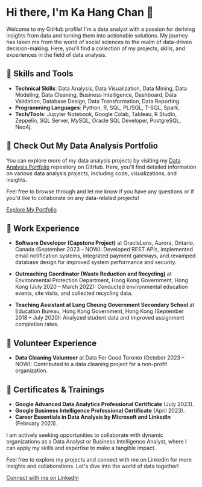 # Hi there, I'm Ka Hang Chan 👋

Welcome to my GitHub profile! I'm a data analyst with a passion for deriving insights from data and turning them into actionable solutions. My journey has taken me from the world of social sciences to the realm of data-driven decision-making. Here, you'll find a collection of my projects, skills, and experiences in the field of data analysis.

## 🚀 Skills and Tools

- **Technical Skills**: Data Analysis, Data Visualization, Data Mining, Data Modeling, Data Cleaning, Business Intelligence, Dashboard, Data Validation, Database Design, Data Transformation, Data Reporting.
- **Programming Languages**: Python, R, SQL, PL/SQL, T-SQL, Spark.
- **Tech/Tools**: Jupyter Notebook, Google Colab, Tableau, R Studio, Zeppelin, SQL Server, MySQL, Oracle SQL Developer, PostgreSQL, Neo4j.

## 📂 Check Out My Data Analysis Portfolio

You can explore more of my data analysis projects by visiting my [Data Analysis Portfolio](https://github.com/KaHang722/Data_Analysis_Portfolio) repository on GitHub. Here, you'll find detailed information on various data analysis projects, including code, visualizations, and insights.

Feel free to browse through and let me know if you have any questions or if you'd like to collaborate on any data-related projects!

[Explore My Portfolio](https://github.com/KaHang722/Data_Analysis_Portfolio)

## 💼 Work Experience

- **Software Developer (Capstone Project)** at OracleLens, Aurora, Ontario, Canada (September 2023 – NOW): Developed REST APIs, implemented email notification systems, integrated payment gateways, and revamped database design for improved system performance and security.

- **Outreaching Coordinator (Waste Reduction and Recycling)** at Environmental Protection Department, Hong Kong Government, Hong Kong (July 2020 – March 2022): Conducted environmental education events, site visits, and collected recycling data.

- **Teaching Assistant at Lung Cheung Government Secondary School** at Education Bureau, Hong Kong Government, Hong Kong (September 2018 – July 2020): Analyzed student data and improved assignment completion rates.

## 🌱 Volunteer Experience

- **Data Cleaning Volunteer** at Data For Good Toronto (October 2023 – NOW): Contributed to a data cleaning project for a non-profit organization.

## 📜 Certificates & Trainings

- **Google Advanced Data Analytics Professional Certificate** (July 2023).
- **Google Business Intelligence Professional Certificate** (April 2023).
- **Career Essentials in Data Analysis by Microsoft and LinkedIn** (February 2023).

I am actively seeking opportunities to collaborate with dynamic organizations as a Data Analyst or Business Intelligence Analyst, where I can apply my skills and expertise to make a tangible impact.

Feel free to explore my projects and connect with me on LinkedIn for more insights and collaborations. Let's dive into the world of data together!

[Connect with me on LinkedIn](https://www.linkedin.com/in/ka-hang-chan/)

